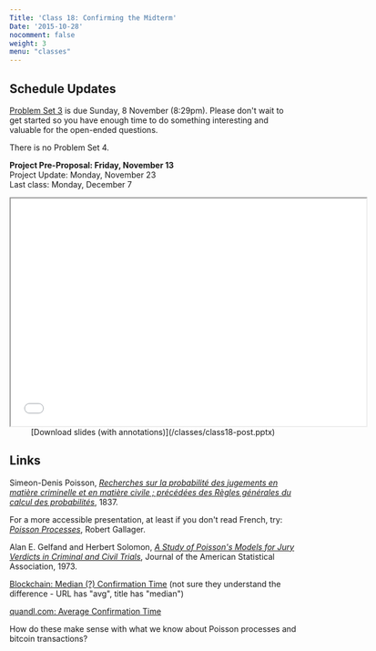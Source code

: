 ```yaml
---
Title: 'Class 18: Confirming the Midterm'
Date: '2015-10-28'
nocomment: false
weight: 3
menu: "classes"
---
```


## Schedule Updates

[Problem Set 3](http://bitcoin-class.org/ps/ps3) is due Sunday, 8
November (8:29pm).  Please don't wait to get started so you have enough
time to do something interesting and valuable for the open-ended
questions.

There is no Problem Set 4.  

**Project Pre-Proposal: Friday, November 13**  
Project Update: Monday, November 23  
Last class: Monday, December 7  
 
<center>
<iframe src="//www.slideshare.net/slideshow/embed_code/key/mGDH0YpBR4iNtn" width="625" height="400" frameborder="2" marginwidth="0" marginheight="0" scrolling="no"> </iframe> 
   <div class="caption">
[Download slides (with annotations)](/classes/class18-post.pptx)
   </div>
</center>

## Links

Simeon-Denis Poisson, [_Recherches sur la probabilité des jugements en matière criminelle et en matière civile ; précédées des Règles générales du calcul des probabilités_](http://gallica.bnf.fr/ark:/12148/bpt6k110193z/), 1837.

<!--more-->

For a more accessible presentation, at least if you don't read French, try: [_Poisson Processes_](http://www.rle.mit.edu/rgallager/documents/6.262lateweb2.pdf), Robert Gallager. 

Alan E. Gelfand and Herbert Solomon, [_A Study of Poisson's Models for Jury Verdicts in Criminal and Civil Trials_](http://www.jstor.org/stable/pdf/2284062.pdf?acceptTC=true), Journal of the American Statistical Association, 1973.

[Blockchain: Median (?) Confirmation Time](https://blockchain.info/charts/avg-confirmation-time) (not sure they understand the difference - URL has "avg", title has "median")

[quandl.com: Average Confirmation Time](https://www.quandl.com/data/BCHAIN/ATRCT-Bitcoin-Average-Transaction-Confirmation-Time)

How do these make sense with what we know about Poisson processes and
bitcoin transactions?
<div class="gap"></gap>

<!--more-->

